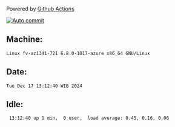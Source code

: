 Powered by [Github Actions](https://github.com/features/actions)

[![Auto commit](https://github.com/hiage/workstation/workflows/Auto%20commit/badge.svg)](https://github.com/hiage/workstation/actions?query=workflow%3A%22Auto+commit%22)

## Machine:
```
Linux fv-az1341-721 6.8.0-1017-azure x86_64 GNU/Linux
```
## Date:
```
Tue Dec 17 13:12:40 WIB 2024
```
## Idle:
```
 13:12:40 up 1 min,  0 user,  load average: 0.45, 0.16, 0.06
```
